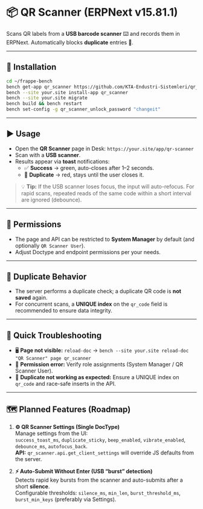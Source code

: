 # 📦 QR Scanner (ERPNext v15.81.1)

Scans QR labels from a **USB barcode scanner** ⌨️ and records them in ERPNext. Automatically blocks **duplicate** entries 🚫.

---

## 🧰 Installation
```bash
cd ~/frappe-bench
bench get-app qr_scanner https://github.com/KTA-Endustri-Sistemleri/qr_scanner.git
bench --site your.site install-app qr_scanner
bench --site your.site migrate
bench build && bench restart
bench set-config -g qr_scanner_unlock_password "changeit"
```

---

## ▶️ Usage
- Open the **QR Scanner** page in Desk: `https://your.site/app/qr-scanner`  
- Scan with a **USB scanner**.  
- Results appear via **toast** notifications:  
  - ✅ **Success** → green, auto-closes after 1–2 seconds.  
  - 🔁 **Duplicate** → red, stays until the user closes it.

> 💡 **Tip:** If the USB scanner loses focus, the input will auto-refocus. For rapid scans, repeated reads of the same code within a short interval are ignored (debounce).

---

## 🔐 Permissions
- The page and API can be restricted to **System Manager** by default (and optionally `QR Scanner User`).  
- Adjust Doctype and endpoint permissions per your needs.

---

## 🧪 Duplicate Behavior
- The server performs a duplicate check; a duplicate QR code is **not saved** again.  
- For concurrent scans, a **UNIQUE index** on the `qr_code` field is recommended to ensure data integrity.

---

## 🧩 Quick Troubleshooting
- 🖥️ **Page not visible:** `reload-doc` → `bench --site your.site reload-doc "QR Scanner" page qr_scanner`  
- 🔑 **Permission error:** Verify role assignments (System Manager / QR Scanner User).  
- 🔁 **Duplicate not working as expected:** Ensure a UNIQUE index on `qr_code` and race-safe inserts in the API.

---

## 🗺️ Planned Features (Roadmap)
1. **⚙️ QR Scanner Settings (Single DocType)**  
   Manage settings from the UI:  
   `success_toast_ms`, `duplicate_sticky`, `beep_enabled`, `vibrate_enabled`, `debounce_ms`, `autofocus_back`.  
   **API:** `qr_scanner.api.get_client_settings` will override JS defaults from the server.

2. **⚡ Auto-Submit Without Enter (USB “burst” detection)**  
   Detects rapid key bursts from the scanner and auto-submits after a short **silence**.  
   Configurable thresholds: `silence_ms`, `min_len`, `burst_threshold_ms`, `burst_min_keys` (preferably via Settings).